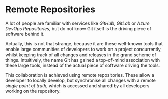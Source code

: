 # Remote Repositories

A lot of people are familiar with services like *GitHub*, *GitLab* or *Azure DevOps Repositories*, but do not know Git itself is the driving piece of software behind it. 

Actually, this is not that strange, because it are these well-known tools that enable large communities of developers to work on a project concurrently, whilst keeping track of all changes and releases in the grand scheme of things. Intuitively, the name Git has gained a top-of-mind association with these large tools, instead of the actual piece of software driving the tools.

This collaboration is achieved using remote repositories. These allow a developer to locally develop, but synchronise all changes with a remote *single point of truth*, which is accessed and shared by all developers working on the repository.
